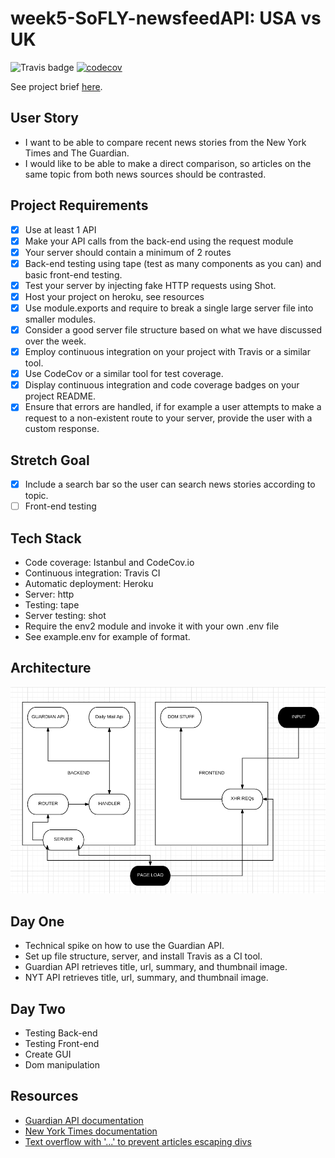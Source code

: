 # week5-SoFLY-newsfeedAPI: USA vs UK

![Travis badge](https://travis-ci.org/FAC10/week5-SoFLY-newsfeedAPI.svg?branch=master)
[![codecov](https://codecov.io/gh/FAC10/week5-SoFLY-newsfeedAPI/branch/master/graph/badge.svg)](https://codecov.io/gh/FAC10/week5-SoFLY-newsfeedAPI)

See project brief [here](https://github.com/foundersandcoders/master-reference/blob/master/coursebook/week-5/project.md).

## User Story

- I want to be able to compare recent news stories from the New York Times and The Guardian.
- I would like to be able to make a direct comparison, so articles on the same topic from both news sources should be contrasted.

## Project Requirements
- [x] Use at least 1 API
- [x] Make your API calls from the back-end using the request module
- [x] Your server should contain a minimum of 2 routes
- [x] Back-end testing using tape (test as many components as you can) and basic front-end testing.
- [x] Test your server by injecting fake HTTP requests using Shot.
- [x] Host your project on heroku, see resources
- [x] Use module.exports and require to break a single large server file into smaller modules.
- [x] Consider a good server file structure based on what we have discussed over the week.
- [x] Employ continuous integration on your project with Travis or a similar tool.
- [x] Use CodeCov or a similar tool for test coverage.
- [x] Display continuous integration and code coverage badges on your project README.
- [x] Ensure that errors are handled, if for example a user attempts to make a request to a non-existent route to your server, provide the user with a custom response.

## Stretch Goal

- [x] Include a search bar so the user can search news stories according to topic.
- [ ] Front-end testing

## Tech Stack

- Code coverage: Istanbul and CodeCov.io
- Continuous integration: Travis CI
- Automatic deployment: Heroku
- Server: http
- Testing: tape
- Server testing: shot
- Require the env2 module and invoke it with your own .env file
- See example.env for example of format.

## Architecture
![Architecture diagram](public/assets/images/architect_week5.png)


## Day One

- Technical spike on how to use the Guardian API.
- Set up file structure, server, and install Travis as a CI tool.
- Guardian API retrieves title, url, summary, and thumbnail image.
- NYT API retrieves title, url, summary, and thumbnail image.

## Day Two

- Testing Back-end
- Testing Front-end
- Create GUI
- Dom manipulation

## Resources

- [Guardian API documentation](http://open-platform.theguardian.com/documentation/)
- [New York Times documentation](https://developer.nytimes.com/)
- [Text overflow with '...' to prevent articles escaping divs](https://developer.mozilla.org/en/docs/Web/CSS/text-overflow)
